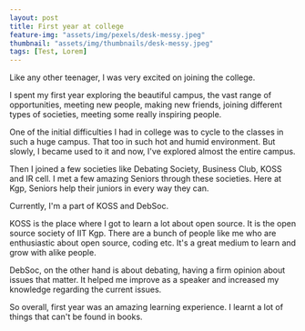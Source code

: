 ```yaml
---
layout: post
title: First year at college
feature-img: "assets/img/pexels/desk-messy.jpeg"
thumbnail: "assets/img/thumbnails/desk-messy.jpeg"
tags: [Test, Lorem]
---
```


Like any other teenager, I was very excited on joining the college.

I spent my first year exploring the beautiful campus, the vast range of opportunities, meeting new people, making new friends, joining different types of societies, meeting some really inspiring people.

One of the initial difficulties I had in college was to cycle to the classes in such a huge campus. That too in such hot and humid environment. But slowly, I became used to it and now, I've explored almost the entire campus.

Then I joined a few societies like Debating Society, Business Club, KOSS and IR cell. I met a few amazing Seniors through these societies. Here at Kgp, Seniors help their juniors in every way they can.

Currently, I'm a part of KOSS and DebSoc.

KOSS is the place where I got to learn a lot about open source. It is the open source society of IIT Kgp. There are a bunch of people like me who are enthusiastic about open source, coding etc. It's a great medium to learn and grow with alike people.

DebSoc, on the other hand is about debating, having a firm opinion about issues that matter. It helped me improve as a speaker and increased my knowledge regarding the current issues.


So overall, first year was an amazing learning experience. I learnt a lot of things that can't be found in books.